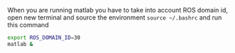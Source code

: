 When you are running matlab you have to take into account ROS domain id, open new terminal and source the environment `source ~/.bashrc` and run this command 

```bash 
export ROS_DOMAIN_ID=30
matlab &
```


